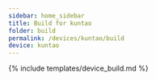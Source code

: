 ```yaml
---
sidebar: home_sidebar
title: Build for kuntao
folder: build
permalink: /devices/kuntao/build
device: kuntao
---
```

{% include templates/device_build.md %}
